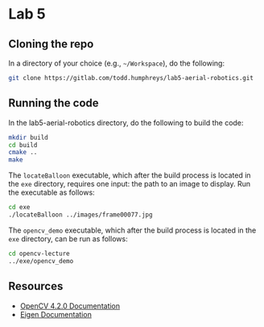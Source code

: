 # Lab 5

## Cloning the repo
In a directory of your choice (e.g., `~/Workspace`), do the following:
```bash
git clone https://gitlab.com/todd.humphreys/lab5-aerial-robotics.git
```

## Running the code
In the lab5-aerial-robotics directory, do the following to build the code:
```bash
mkdir build
cd build
cmake ..
make
```

The `locateBalloon` executable, which after the build process is located in
the `exe` directory, requires one input: the path to an image to display.  Run
the executable as follows:
```bash
cd exe
./locateBalloon ../images/frame00077.jpg
```

The `opencv_demo` executable, which after the build process is located in
the `exe` directory, can be run as follows:
```bash
cd opencv-lecture
../exe/opencv_demo
```

## Resources
- [OpenCV 4.2.0 Documentation](https://docs.opencv.org/4.2.0/)
- [Eigen Documentation](http://eigen.tuxfamily.org/dox/)
